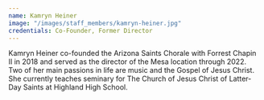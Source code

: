 ```yaml
---
name: Kamryn Heiner
image: "/images/staff_members/kamryn-heiner.jpg"
credentials: Co-Founder, Former Director
---
```


Kamryn Heiner co-founded the Arizona Saints Chorale with Forrest Chapin II in
2018 and served as the director of the Mesa location through 2022. Two of her
main passions in life are music and the Gospel of Jesus Christ. She currently
teaches seminary for The Church of Jesus Christ of Latter-Day Saints at Highland
High School.
